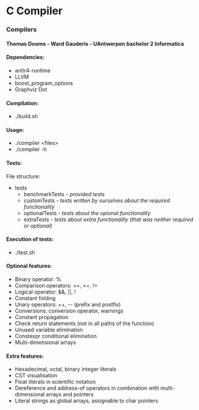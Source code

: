 # C Compiler
### Compilers
#### Thomas Dooms - Ward Gauderis - UAntwerpen bachelor 2 Informatica

#### Dependencies:
 - antlr4-runtime
 - LLVM
 - boost_program_options
 - Graphviz Dot

#### Compilation:
 - ./build.sh

#### Usage:
 - ./compiler \<files> 
 - ./compiler -h

#### Tests:
File structure:
 - tests
 	 - benchmarkTests -	*provided tests*
 	 - customTests -	*tests written by ourselves about the required functionality*
 	 - optionalTests -	*tests about the opional functionality*
 	 - extraTests -	*tests about extra functionality (that was neither required or optional)*

#### Execution of tests:
 - ./test.sh

#### Optional features:
 - Binary operator: %
 - Comparison operators:  >=, <=, !=
 - Logical operator: &&, ||, !
 - Constant folding
 - Unary operators: ++, -- (prefix and postfix)
 - Conversions: conversion operator, warnings
 - Constant propagation
 - Check return statements (not in all paths of the function)
 - Unused variable elimination
 - Constexpr conditional elimination
 - Multi-dimensional arrays

#### Extra features:
 - Hexadecimal, octal, binary integer literals
 - CST visualisation
 - Float literals in scientific notation
 - Dereference and address-of operators in combination with multi-dimensional arrays and pointers
 - Literal strings as global arrays, assignable to char pointers
